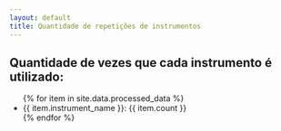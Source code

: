 ```yaml
---
layout: default
title: Quantidade de repetições de instrumentos
---
```


<h2>Quantidade de vezes que cada instrumento é utilizado:</h2>
<ul id="instrument-list">
{% for item in site.data.processed_data %}
    <li data-count="{{ item.count }}">{{ item.instrument_name }}: {{ item.count }}</li>
{% endfor %}
</ul>

<script>
// Apenas para deixar em ordem decrescente
document.addEventListener("DOMContentLoaded", function() {
    var instrumentList = document.getElementById('instrument-list');
    var items = Array.from(instrumentList.children);
    
    items.sort(function(a, b) {
        var countA = parseInt(a.getAttribute('data-count'));
        var countB = parseInt(b.getAttribute('data-count'));
        return countB - countA; // Ordenação decrescente
    });

    instrumentList.innerHTML = '';
    items.forEach(function(item) {
        instrumentList.appendChild(item);
    });
});
</script>
